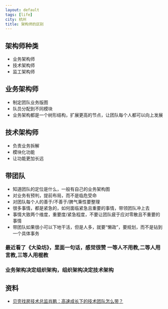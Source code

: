 ```yaml
---
layout: default
tags: [life]
city: 杭州
title: 架构师的区别 
---
```


架构师种类
---------
+ 业务架构师
+ 技术架构师
+ 监工架构师

业务架构师
-------
+ 制定团队业务版图
+ 队员分配到不同模块
+ 业务架构都是一个树形结构，扩展更高的节点，让团队每个人都可以向上发展

技术架构师
-------
+ 负责业务拆解
+ 模块化功能
+ 让功能更加长远

带团队
--------
+ 知道团队的定位是什么，一般有自己的业务架构图
+ 对业务有预判，提前布局，而不是临危受命
+ 对团队每个人的善于/不善于/脾气秉性要整理
+ 很多事情，都是紧急的，如何面临紧急且重要的事情，带领团队冲上去
+ 事情大致两个维度，重要度/紧急程度，不要让团队疲于应对零散且不重要的事情
+ 带团队如果很小可以下地干活，但是人多，就要“懒政”，要规划，而不是钻到一个具体事务



### 最近看了《大染坊》，里面一句话，感觉很赞 一等人不用教,二等人用言教,三等人用棍教
### 业务架构决定组织架构，组织架构决定技术架构
资料
----------
+ [贝壳找房技术总监肖鹏：高速成长下的技术团队怎么带？](https://blog.csdn.net/k6t9q8xks6iikzppifq/article/details/109476389)
